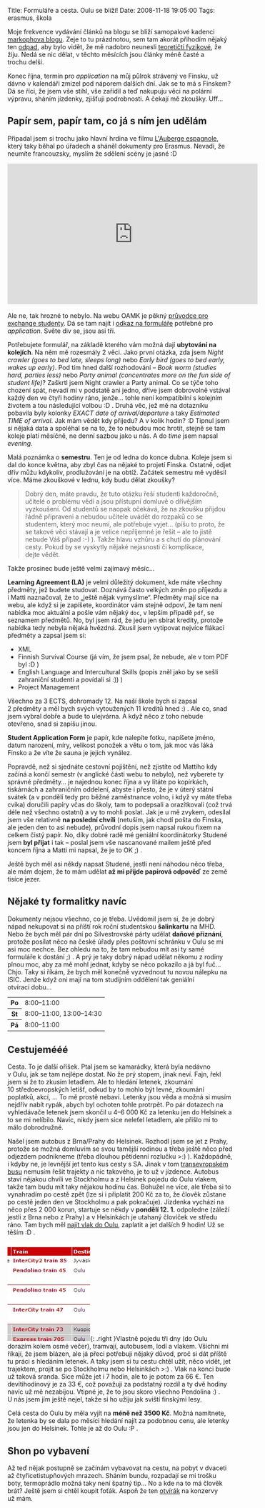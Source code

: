 Title: Formuláře a cesta. Oulu se blíží!
Date: 2008-11-18 19:05:00
Tags: erasmus, škola

Moje frekvence vydávání článků na blogu se blíží samopalové kadenci [markophova blogu](http://blog.markoph.net/). Zeje to tu prázdnotou, sem tam akorát přihodím nějaký ten [odpad](http://blog.javorek.net/zajimave-citace-a-utrzky/), aby bylo vidět, že mě nadobro neunesli [teoretičtí fyzikové](http://www.csfd.cz/film/234260-big-bang-theory-the/), že žiju. Nedá se nic dělat, v těchto měsících jsou články méně časté a trochu delší.

Konec října, termín pro *application* na můj půlrok strávený ve Finsku, už dávno v kalendáři zmizel pod náporem dalších dní. Jak se to má s Finskem? Dá se říci, že jsem vše stihl, vše zařídil a teď nakupuju věci na polární výpravu, sháním jízdenky, zjišťuji podrobnosti. A čekají mě zkoušky. Uff…

## Papír sem, papír tam, co já s ním jen udělám

Připadal jsem si trochu jako hlavní hrdina ve filmu [L'Auberge espagnole](http://www.csfd.cz/film/34162-auberge-espagnole-l/), který taky běhal po úřadech a sháněl dokumenty pro Erasmus. Nevadí, že neumíte francouzsky, myslím že sdělení scény je jasné :D

<iframe width="560" height="315" src="https://www.youtube.com/embed/9ZA8sVgXJuw" frameborder="0" allowfullscreen></iframe>

Ale ne, tak hrozné to nebylo. Na webu OAMK je pěkný [průvodce pro exchange studenty](http://www.oamk.fi/english/exchange_opportunities/ects/). Dá se tam najít i [odkaz na formuláře](http://www.oamk.fi/english/exchange_opportunities/student_exchange/incoming_students/exchange_applications/) potřebné pro *application*. Světe div se, jsou asi tři.

Potřebujete formulář, na základě kterého vám možná dají **ubytování na kolejích**. Na něm mě rozesmály 2 věci. Jako první otázka, zda jsem *Night crawler (goes to bed late, sleeps long)* nebo *Early bird (goes to bed early, wakes up early)*. Pod tím hned další rozhodování – *Book worm (studies hard, parties less)* nebo *Party animal (concentrates more on the fun side of student life)*? Zaškrtl jsem Night crawler a Party animal. Co se týče toho chození spát, nevadí mi v podstatě ani jedno, dříve jsem dobrovolně vstával každý den ve čtyři hodiny ráno, jenže… tohle není kompatibilní s kolejním životem a tou následující volbou :D . Druhá věc, jež mě na dotazníku pobavila byly kolonky *EXACT date of arrival/departure* a taky *Estimated TIME of arrival*. Jak mám vědět kdy přijedu? A v kolik hodin? :D Tipnul jsem si nějaká data a spoléhal se na to, že to nebudou moc hrotit, stejně se tam koleje platí měsíčně, ne denní sazbou jako u nás. A do *time* jsem napsal *evening*.

Malá poznámka o **semestru**. Ten je od ledna do konce dubna. Koleje jsem si dal do konce května, aby zbyl čas na nějaké to projetí Finska. Ostatně, odjet dřív můžu kdykoliv, prodlužování je na obtíž. Začátek semestru mě vyděsil více. Máme zkouškové v lednu, kdy budu dělat zkoušky?

> Dobrý den, máte pravdu, že tuto otázku řeší studenti každoročně, učitelé o problému vědí a jsou přístupní domluvě o dřívějším vyzkoušení. Od studentů se naopak očekává, že na zkoušku přijdou řádně připraveni a nebudou učitele uvádět do rozpaků co se studentem, který moc neumí, ale potřebuje vyjet… (píšu to proto, že se takové věci stávají a je velice nepříjemné je řešit – ale to jistě nebude Váš případ :-) ). Takže hlavu vzhůru a s chutí do plánování cesty. Pokud by se vyskytly nějaké nejasnosti či komplikace, dejte vědět.

Takže prosinec bude ještě velmi zajímavý měsíc…

**Learning Agreement (LA)** je velmi důležitý dokument, kde máte všechny předměty, jež budete studovat. Doznává často velkých změn po příjezdu a i Matti naznačoval, že to „ještě nějak vymyslíme“. Předměty mají sice na webu, ale když si je zapíšete, koordinátor vám stejně odpoví, že tam není nabídka moc aktuální a pošle vám nějaký `doc`, v lepším případě `pdf`, se seznamem předmětů. No, byl jsem rád, že jedu jen sbírat kredity, protože nabídka tedy nebyla nějaká hvězdná. Zkusil jsem vytipovat nejvíce flákací předměty a zapsal jsem si:

-   XML
-   Finnish Survival Course (já vím, že jsem psal, že nebude, ale v tom PDF byl :D )
-   English Language and Intercultural Skills (popis zněl jako by se sešli zahraniční studenti a povídali si :)) )
-   Project Management

Všechno za 3 ECTS, dohromady 12. Na naší škole bych si zapsal 2 předměty a měl bych svých vytoužených 11 kreditů hned :) . Ale co, snad jsem vybral dobře a bude to ulejvárna. A když něco z toho nebude otevřeno, snad si zapíšu jinou.

**Student Application Form** je papír, kde nalepíte fotku, napíšete jméno, datum narození, míry, velikost ponožek a větu o tom, jak moc vás láká Finsko a že víte že sauna je jejich vynález.

Popravdě, než si sjednáte cestovní pojištění, než zjistíte od Mattiho kdy začíná a končí semestr (v anglické části webu to nebylo), než vyberete ty správné předměty… je najednou konec října a vy lítáte po kopírkách, tiskárnách a zahraničním oddelení, abyste i přesto, že je v úterý státní svátek (a v pondělí tedy pro běžné zaměstnance volno, i když vy máte třeba cvika) doručili papíry včas do školy, tam to podepsali a orazítkovali (což trvá déle než všechno ostatní) a vy to mohli poslat. Jak je u mě zvykem, odesílal jsem vše relativně **na poslední chvíli** (netuším, jak chodí pošta do Finska, ale jeden den to asi nebude), průvodní dopis jsem napsal rukou fixem na celkem čistý papír. No, díky dobré radě mé geniální koordinátorky Studené jsem **byl přijat** i tak – poslal jsem vše nascanované mailem ještě před koncem října a Matti mi napsal, že je to OK ;) .

Ještě bych měl asi někdy napsat Studené, jestli není náhodou něco třeba, ale mám dojem, že to mám udělat **až mi přijde papírová odpověď** ze země tisíce jezer.

## Nějaké ty formalitky navíc

Dokumenty nejsou všechno, co je třeba. Uvědomil jsem si, že je dobrý nápad nekupovat si na příští rok roční studentskou **šalinkartu** na MHD. Nebo že bych měl pár dní po Silvestrovské párty udělat **daňové přiznání**, protože posílat něco na české úřady přes poštovní schránku v Oulu se mi asi moc nechce. Bez ohledu na to, že tam nebudou mít asi ty samé formuláře k dostání ;) . A prý je taky dobrý nápad udělat někomu z rodiny plnou moc, aby za mě mohl jednat, kdyby se něco pokazilo a já byl fuč… Chjo. Taky si říkám, že bych měl konečně vyzvednout tu novou nálepku na ISIC. Jenže když oni mají na tom studijním oddělení tak geniální otvírací dobu…

<table>
    <tr>
        <th>Po</th><td>8:00–11:00</td>
    </tr>
    <tr>
        <th>St</th><td>8:00–11:00, 13:00–14:30</td>
    </tr>
    <tr>
        <th>Pá</th><td>8:00–11:00</td>
    </tr>
</table>

## Cestujemééé

Cesta. To je další oříšek. Ptal jsem se kamarádky, která byla nedávno v Oulu, jak se tam nejlépe dostat. No že prý stopem, jinak neví. Fajn, řekl jsem si že to zkusím letadlem. Ale to hledání letenek, zkoumání 10 středoevropských letišť, odkud by to mohlo být levné, zkoumání poplatků, akcí, … To mě prostě nebaví. Letenky jsou věda a možná si musím nejdřív nabít rypák, abych byl ochoten tohle protrpět. Po pár dotazech na vyhledávače letenek jsem skončil u 4–6 000 Kč za letenku jen do Helsinek a to se mi nelíbilo. Navíc, nikdy jsem sice neleťel letadlem, ale přišlo mi to málo dobrodružné.

Našel jsem autobus z Brna/Prahy do Helsinek. Rozhodl jsem se jet z Prahy, protože se možná domluvím se svou tamější rodinou a třeba ještě něco před odjezdem podnikneme (třeba dlouhou pětidenní rozlučku \>:) ). Každopádně, i kdyby ne, je levnější jet tento kus cesty s SA. Jinak v tom [transevropském busu](http://www.bohemianlines.cz/jizdnirady/finsko.aspx) nemusím řešit trajekty a nic takového, je to už v jízdence. Autobus staví nějakou chvíli ve Stockholmu a z Helsinek pojedu do Oulu vlakem, takže tam budu mít taky nějakou hodinu čas. Bohužel ne více, ale třeba si to vynahradím po cestě zpět (lze si i připlatit 200 Kč za to, že člověk zůstane po cestě jeden den ve Stockholmu a pak pokračuje). Jízdenka vychází na něco přes 2 000 korun, startuje se někdy v **pondělí 12. 1.** odpoledne (záleží jestli z Brna nebo z Prahy) a v Helsinkách je utahaný človíček ve středu ráno. Tam bych měl [najít vlak do Oulu](http://www.vr.fi/heo/index.html), zaplatit a jet dalších 9 hodin! Už se těším :D .

![obrázek](images/92.jpg){: .right }Vlastně pojedu tři dny (do Oulu dorazím kolem osmé večer), tramvají, autobusem, lodí a vlakem. Všichni mi říkají, že jsem blázen, ale já přeci potřebuji nějaký důvod, proč si dát příště tu práci s hledáním letenek. A taky jsem si tu cestu chtěl užít, něco vidět, jet trajektem, projít se po Stockholmu nebo Helsinkách \>:) . Vlak na konci bude už taková sranda. Sice může jet i 7 hodin, ale to je potom za 66 €. Ten devítihodinový je za 33 €, což považuji za podstatný rozdíl a ty dvě hodiny navíc už mě nezabijou. Vtipné je, že to jsou skoro všechno Pendolina :) . U nás jsem jím ještě nejel, takže si ho užiju jak sviští finskými lesy.

Celá cesta do Oulu by měla vyjít na **méně než 3500 Kč**. Možná namítnete, že letenka by se dala po měsíci hledání najít za podobnou cenu, ale letenky jsou jen do Helsinek. Tohle je až do Oulu :P .

## Shon po vybavení

Až teď nějak postupně se začínám vybavovat na cestu, na pobyt v dvaceti až čtyřicetistupňových mrazech. Sháním bundu, rozpadají se mi trošku boty, termoprádlo možná taky není špatný tip… No a kde na to má člověk brát? Ještě jsem si chtěl koupit foťák. Aspoň že
ten [otvírák](http://cucuzuzu.blogspot.com/2008/08/moje-dnen-veee.html) na konzervy už mám.